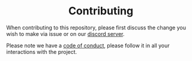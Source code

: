 <h1 align="center">Contributing</h1>

When contributing to this repository, please first discuss the change you wish to make via issue or on our [discord server](https://discord.com/invite/SR7TeNJG67).

Please note we have a [code of conduct](/CODE_OF_CONDUCT.md), please follow it in all your interactions with the project.